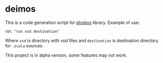 # deimos

This is a code generation script for [phobos](https://github.com/valentiay/phobos) library. Example of use:

```
sbt "run xsd destination"
```

Where `xsd` is directory with xsd files and `destination` is destination directory for `.scala` sources.

This project is in alpha version, some features may not work.